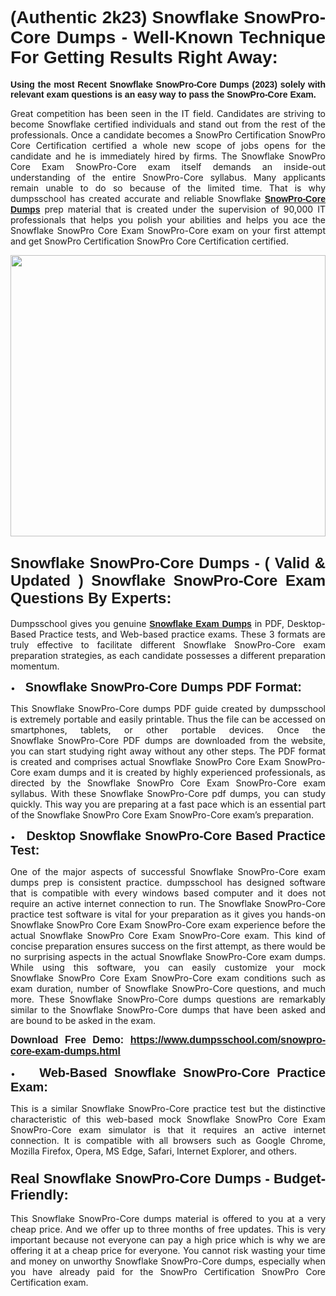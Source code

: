 
<h1 style="text-align: justify;"><span style="font-family:Verdana,Geneva,sans-serif;"><strong>(Authentic 2k23) Snowflake SnowPro-Core Dumps - Well-Known Technique For Getting Results Right Away:</strong></span></h1>

<p style="text-align: justify;"><span style="font-family:Verdana,Geneva,sans-serif;"><strong>Using the most Recent Snowflake SnowPro-Core Dumps (2023) solely with relevant exam questions is an easy way to pass the SnowPro-Core Exam.</strong></span></p>

<p style="text-align: justify;">Great competition has been seen in the IT field. Candidates are striving to become Snowflake certified individuals and stand out from the rest of the professionals. Once a candidate becomes a SnowPro Certification SnowPro Core Certification certified a whole new scope of jobs opens for the candidate and he is immediately hired by firms. The Snowflake SnowPro Core Exam SnowPro-Core exam itself demands an inside-out understanding of the entire SnowPro-Core syllabus. Many applicants remain unable to do so because of the limited time. That is why dumpsschool has created accurate and reliable Snowflake <a href="https://www.dumpsschool.com/snowpro-core-exam-dumps.html"><span style="font-family:Verdana,Geneva,sans-serif;"><strong>SnowPro-Core Dumps</strong></span></a> prep material that is created under the supervision of 90,000 IT professionals that helps you polish your abilities and helps you ace the Snowflake SnowPro Core Exam SnowPro-Core exam on your first attempt and get SnowPro Certification SnowPro Core Certification certified.</p>

<p style="text-align: justify;"><a href="https://www.dumpsschool.com/snowpro-core-exam-dumps.html"><img alt="" src="https://lh3.googleusercontent.com/pw/AL9nZEXTnx-h3VAwmQ42NpyJBmUK-fANKF8vsH2hymHVf8ycIwJ47iI4Qn_pkCv8nx_DV5UvAc8WAssduHJKtvkHIPf8d8IQFAZC6offZ_lfhXQ5UUBSi1Ff8m31hLznjs03QyiSesC6U3Rcr4jLl4JRY5US=w904-h513-no" style="width: 100%; height: 450px;" /></a></p>

<h2 style="text-align: justify;"><span style="font-family:Verdana,Geneva,sans-serif;"><strong><span style="font-size:24px;">Snowflake SnowPro-Core Dumps - ( Valid & Updated ) Snowflake SnowPro-Core Exam Questions By Experts:</span></strong></span></h2>

<p style="text-align: justify;">Dumpsschool gives you genuine <a href="https://www.dumpsschool.com/snowflake-braindumps.html"><span style="font-family:Verdana,Geneva,sans-serif;"><strong>Snowflake Exam Dumps</strong></span></a> in PDF, Desktop-Based Practice tests, and Web-based practice exams. These 3 formats are truly effective to facilitate different Snowflake SnowPro-Core exam preparation strategies, as each candidate possesses a different preparation momentum. </p>

<p style="text-align: justify;">•    <span style="font-size:20px;"><span style="font-family:Verdana,Geneva,sans-serif;"><strong>Snowflake SnowPro-Core Dumps PDF Format:</strong></span></span></p>

<p style="text-align: justify;">This Snowflake SnowPro-Core dumps PDF guide created by dumpsschool is extremely portable and easily printable. Thus the file can be accessed on smartphones, tablets, or other portable devices. Once the Snowflake SnowPro-Core PDF dumps are downloaded from the website, you can start studying right away without any other steps. The PDF format is created and comprises actual Snowflake SnowPro Core Exam SnowPro-Core exam dumps and it is created by highly experienced professionals, as directed by the Snowflake SnowPro Core Exam SnowPro-Core exam syllabus. With these Snowflake SnowPro-Core pdf dumps, you can study quickly. This way you are preparing at a fast pace which is an essential part of the Snowflake SnowPro Core Exam SnowPro-Core exam’s preparation. </p>

<p style="text-align: justify;">•    <span style="font-family:Verdana,Geneva,sans-serif;"><strong><span style="font-size:20px;">Desktop Snowflake SnowPro-Core Based Practice Test:</span></strong></span></p>

<p style="text-align: justify;">One of the major aspects of successful Snowflake SnowPro-Core exam dumps prep is consistent practice. dumpsschool has designed software that is compatible with every windows based computer and it does not require an active internet connection to run. The Snowflake SnowPro-Core practice test software is vital for your preparation as it gives you hands-on Snowflake SnowPro Core Exam SnowPro-Core exam experience before the actual Snowflake SnowPro Core Exam SnowPro-Core exam. This kind of concise preparation ensures success on the first attempt, as there would be no surprising aspects in the actual Snowflake SnowPro-Core exam dumps. While using this software, you can easily customize your mock Snowflake SnowPro Core Exam SnowPro-Core exam conditions such as exam duration, number of Snowflake SnowPro-Core questions, and much more. These Snowflake SnowPro-Core dumps questions are remarkably similar to the Snowflake SnowPro-Core dumps that have been asked and are bound to be asked in the exam.</p>

<p style="text-align: justify;"><strong><span style="font-size:16px;"><span style="font-family:Verdana,Geneva,sans-serif;">Download Free Demo: </span></span><span style="font-family:Verdana,Geneva,sans-serif;"><span style="font-size:16px;"><a href="https://www.dumpsschool.com/snowpro-core-exam-dumps.html">https://www.dumpsschool.com/snowpro-core-exam-dumps.html</a></span></span></strong></p>

<p style="text-align: justify;">•    <strong><span style="font-size:20px;"><span style="font-family:Verdana,Geneva,sans-serif;">Web-Based Snowflake SnowPro-Core Practice Exam:</span></span></strong></p>

<p style="text-align: justify;">This is a similar Snowflake SnowPro-Core practice test but the distinctive characteristic of this web-based mock Snowflake SnowPro Core Exam SnowPro-Core exam simulator is that it requires an active internet connection. It is compatible with all browsers such as Google Chrome, Mozilla Firefox, Opera, MS Edge, Safari, Internet Explorer, and others.</p>

<h3 style="text-align: justify;"><strong><span style="font-size:22px;"><span style="font-family:Verdana,Geneva,sans-serif;">Real Snowflake SnowPro-Core Dumps - Budget-Friendly:</span></span></strong></h3>

<p style="text-align: justify;">This Snowflake SnowPro-Core dumps material is offered to you at a very cheap price. And we offer up to three months of free updates. This is very important because not everyone can pay a high price which is why we are offering it at a cheap price for everyone. You cannot risk wasting your time and money on unworthy Snowflake SnowPro-Core dumps, especially when you have already paid for the SnowPro Certification SnowPro Core Certification exam.</p>
